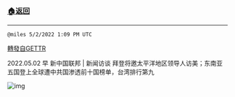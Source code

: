 ###  [:house:返回](README.md)
---


`@miles 5/2/2022 1:09 PM UTC`

[轉發自GETTR](https://gettr.com/post/p180ag94074)

2022.05.02  早 新中国联邦 | 新闻访谈   拜登将邀太平洋地区领导人访美；东南亚五国登上全球遭中共国渗透前十国榜单，台湾排行第九

![img](https://media.gettr.com/group10/origin/2022/05/02/13/b61c36a8-e99e-a7f3-614b-453cb9496d59/9548d67018b19975dcafea4c4484666a.png)
